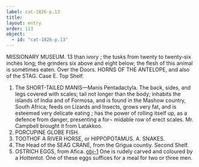 ```yaml
---
label: cat-1826-p.13
title: 
layout: entry
order: 113
object:
  - id: "cat-1826-p.13"
---
```


MISSIONARY MUSEUM.
13
than ivory ; the tusks from twenty to twenty-six inchès
long; the grinders six above and eight below; the flesh
of this animal is sométimes eaten.
Over the Doors.
HORNS OF THE ANTELOPE, and also of the STAG.
Case E.
Top Shelf.
1. The SHORT-TAILED MANIS—Manis Pentadactyla.
The back, sides, and legs covered with scales; tail not
longer than the body; inhabits the islands of India and
of Formosa, and is found in the Mashow country, South
Africa; feeds on Lizards and Insects, grows very fat, and
is esteemed very delicate eating ; has the power of rolling
itself up, as a defence from danger, presenting a for¬
midable row of erect scales.
Mr. Campbell brought it from Latakkoo.
2. PORCUPINE GLOBE FISH.
3. TOOTHOF A RIVER HORSE, or HIPPOPOTAMUS.
A. SNAKES.
5. The Head of the SEAG CRANE, from the Grigua
countiy.
Second Shelf.
6. OSTRICH EGGS, from Afica. [obj-1](http://localhost:8080/lms-collection/obj-1/)
One is rudely carved and coloured by a Hottentot. One of
these eggs suffices for a meal for two or three men.